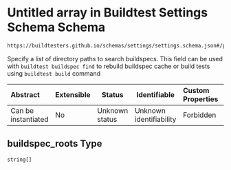 # Untitled array in Buildtest Settings Schema Schema

```txt
https://buildtesters.github.io/schemas/settings/settings.schema.json#/properties/config/properties/paths/properties/buildspec_roots
```

Specify a list of directory paths to search buildspecs. This field can be used with `buildtest buildspec find` to rebuild buildspec cache or build tests using `buildtest build` command


| Abstract            | Extensible | Status         | Identifiable            | Custom Properties | Additional Properties | Access Restrictions | Defined In                                                                      |
| :------------------ | ---------- | -------------- | ----------------------- | :---------------- | --------------------- | ------------------- | ------------------------------------------------------------------------------- |
| Can be instantiated | No         | Unknown status | Unknown identifiability | Forbidden         | Allowed               | none                | [settings.schema.json\*](../../out/settings.schema.json "open original schema") |

## buildspec_roots Type

`string[]`
